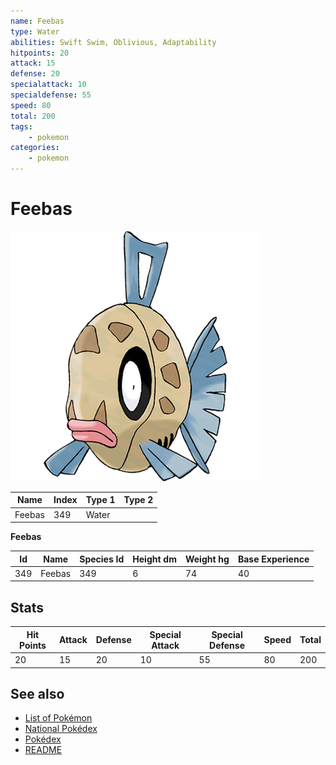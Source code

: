 ```yaml
---
name: Feebas
type: Water
abilities: Swift Swim, Oblivious, Adaptability
hitpoints: 20
attack: 15
defense: 20
specialattack: 10
specialdefense: 55
speed: 80
total: 200
tags:
    - pokemon
categories:
    - pokemon
---
```


# Feebas


![Feebas](images/349.png)

| **Name** | **Index** | **Type 1** | **Type 2** |
|----|----|----|----|
| Feebas | 349 | Water  |  |

**Feebas** 




| **Id** | **Name** | **Species Id** | **Height dm** | **Weight hg** | **Base Experience** |
|--------|----------|----------------|------------|------------|---------------------|
| 349 | Feebas | 349 | 6 | 74 | 40 |



## Stats

| **Hit Points** | **Attack** | **Defense** | **Special Attack** | **Special Defense** | **Speed** | **Total** |
|----------------|------------|-------------|--------------------|---------------------|-----------|-----------|
| 20 | 15 | 20 | 10 | 55 | 80 | 200 |

## See also

- [List of Pokémon](../pokemon.md)
- [National Pokédex](../national_pokedex.md)
- [Pokédex](../pokedex.md)
- [README](../README.md)
